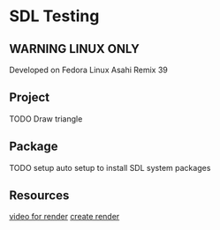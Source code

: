 # SDL Testing

## WARNING LINUX ONLY
Developed on Fedora Linux Asahi Remix 39

## Project
TODO Draw triangle

## Package
TODO setup auto setup to install SDL system packages

## Resources
[video for render](https://www.youtube.com/watch?v=9P_MAgSNZx8)
[create render](https://wiki.libsdl.org/SDL2/SDL_CreateRenderer)
[](https://lazyfoo.net/tutorials/SDL/)
[](https://www.libsdl.org/release/SDL-1.2.15/docs/html/guidevideoopengl.html)
